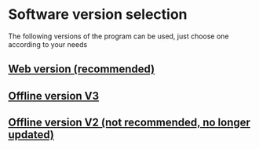 # Software version selection

The following versions of the program can be used, just choose one according to your needs

## [Web version (recommended)](/en/docs/std/web_hid/README.md)

## [Offline version V3](/en/docs/std/client/README.md)

## [Offline version V2 (not recommended, no longer updated)](/en/docs/std/web/README.md)
